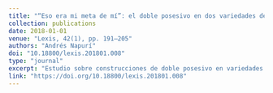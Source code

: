 ```yaml
---
title: "“Eso era mi meta de mí”: el doble posesivo en dos variedades de español amazónico"
collection: publications
date: 2018-01-01
venue: "Lexis, 42(1), pp. 191–205"
authors: "Andrés Napurí"
doi: "10.18800/lexis.201801.008"
type: "journal"
excerpt: "Estudio sobre construcciones de doble posesivo en variedades amazónicas del español."
link: "https://doi.org/10.18800/lexis.201801.008"
---
```

